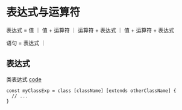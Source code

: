 # 表达式与运算符

表达式 = 值 ｜ 值 + 运算符 ｜ 运算符 + 表达式 ｜ 值 + 运算符 + 表达式

语句 = 表达式 ｜ 

## 表达式

类表达式 [code](../code/classExp.js)

```
const myClassExp = class [className] [extends otherClassName] {
  // ...
}
```
